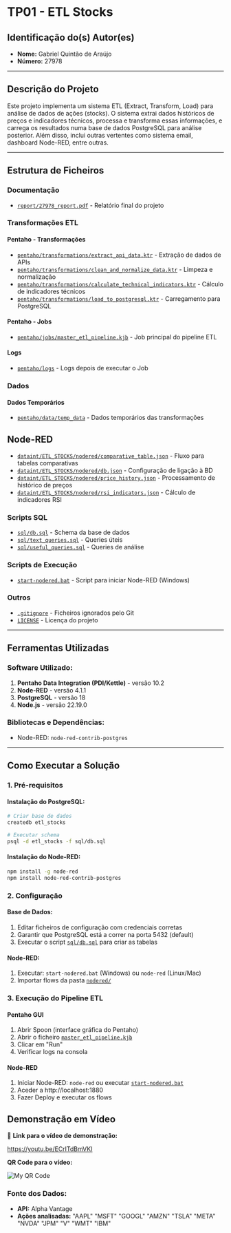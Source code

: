 # TP01 - ETL Stocks

## Identificação do(s) Autor(es)

- **Nome:** Gabriel Quintão de Araújo
- **Número:** 27978

---

## Descrição do Projeto

Este projeto implementa um sistema ETL (Extract, Transform, Load) para análise de dados de ações (stocks). O sistema extrai dados históricos de preços e indicadores técnicos, processa e transforma essas informações, e carrega os resultados numa base de dados PostgreSQL para análise posterior. Além disso, inclui outras vertentes como sistema email, dashboard Node-RED, entre outras.

---

## Estrutura de Ficheiros

### Documentação

- [`report/27978_report.pdf`](report/27978_report.pdf) - Relatório final do projeto

### Transformações ETL

#### Pentaho - Transformações

- [`pentaho/transformations/extract_api_data.ktr`](pentaho/transformations/extract_api_data.ktr) - Extração de dados de APIs
- [`pentaho/transformations/clean_and_normalize_data.ktr`](pentaho/transformations/clean_and_normalize_data.ktr) - Limpeza e normalização
- [`pentaho/transformations/calculate_technical_indicators.ktr`](pentaho/transformations/calculate_technical_indicators.ktr) - Cálculo de indicadores técnicos
- [`pentaho/transformations/load_to_postgresql.ktr`](pentaho/transformations/load_to_postgresql.ktr) - Carregamento para PostgreSQL

#### Pentaho - Jobs

- [`pentaho/jobs/master_etl_pipeline.kjb`](pentaho/jobs/master_etl_pipeline.kjb) - Job principal do pipeline ETL

#### Logs

- [`pentaho/logs`](pentaho/logs) - Logs depois de executar o Job

### Dados

#### Dados Temporários

- [`pentaho/data/temp_data`](pentaho/data/temp_data) - Dados temporários das transformações

## Node-RED

- [`dataint/ETL_STOCKS/nodered/comparative_table.json`](dataint/ETL_STOCKS/nodered/comparative_table.json) - Fluxo para tabelas comparativas
- [`dataint/ETL_STOCKS/nodered/db.json`](dataint/ETL_STOCKS/nodered/db.json) - Configuração de ligação à BD
- [`dataint/ETL_STOCKS/nodered/price_history.json`](dataint/ETL_STOCKS/nodered/price_history.json) - Processamento de histórico de preços
- [`dataint/ETL_STOCKS/nodered/rsi_indicators.json`](dataint/ETL_STOCKS/nodered/rsi_indicators.json) - Cálculo de indicadores RSI

### Scripts SQL

- [`sql/db.sql`](sql/db.sql) - Schema da base de dados
- [`sql/text_queries.sql`](sql/text_queries.sql) - Queries úteis
- [`sql/useful_queries.sql`](sql/useful_queries.sql) - Queries de análise

### Scripts de Execução

- [`start-nodered.bat`](start-nodered.bat) - Script para iniciar Node-RED (Windows)

### Outros

- [`.gitignore`](.gitignore) - Ficheiros ignorados pelo Git
- [`LICENSE`](LICENSE) - Licença do projeto

---

## Ferramentas Utilizadas

### Software Utilizado:

1. **Pentaho Data Integration (PDI/Kettle)** - versão 10.2
2. **Node-RED** - versão 4.1.1
3. **PostgreSQL** - versão 18
4. **Node.js** - versão 22.19.0

### Bibliotecas e Dependências:

- Node-RED: `node-red-contrib-postgres`

---

## Como Executar a Solução

### 1. **Pré-requisitos**

#### Instalação do PostgreSQL:

```bash
# Criar base de dados
createdb etl_stocks

# Executar schema
psql -d etl_stocks -f sql/db.sql
```

#### Instalação do Node-RED:

```bash
npm install -g node-red
npm install node-red-contrib-postgres
```

### 2. **Configuração**

#### Base de Dados:

1. Editar ficheiros de configuração com credenciais corretas
2. Garantir que PostgreSQL está a correr na porta 5432 (default)
3. Executar o script [`sql/db.sql`](sql/db.sql) para criar as tabelas

#### Node-RED:

1. Executar: `start-nodered.bat` (Windows) ou `node-red` (Linux/Mac)
2. Importar flows da pasta [`nodered/`](nodered/)

### 3. **Execução do Pipeline ETL**

#### Pentaho GUI

1. Abrir Spoon (interface gráfica do Pentaho)
2. Abrir o ficheiro [`master_etl_pipeline.kjb`](dataint/ETL_STOCKS/jobs/master_etl_pipeline.kjb)
3. Clicar em "Run"
4. Verificar logs na consola

#### Node-RED

1. Iniciar Node-RED: `node-red` ou executar [`start-nodered.bat`](start-nodered.bat)
2. Aceder a http://localhost:1880
3. Fazer Deploy e executar os flows

## Demonstração em Vídeo

🎥 **Link para o vídeo de demonstração:**

https://youtu.be/ECrITdBmVKI

**QR Code para o vídeo:**

![My QR Code](https://github.com/gabiquintao/etl_stocks/blob/main/ETL%20Stocks%20-%20ISI%20-%20Gabriel%20Ara%C3%BAjo%2027978.png "QR Code Vídeo Youtube")

### Fonte dos Dados:

- **API:** Alpha Vantage
- **Ações analisadas:**
  "AAPL"
  "MSFT"
  "GOOGL"
  "AMZN"
  "TSLA"
  "META"
  "NVDA"
  "JPM"
  "V"
  "WMT"
  "IBM"
